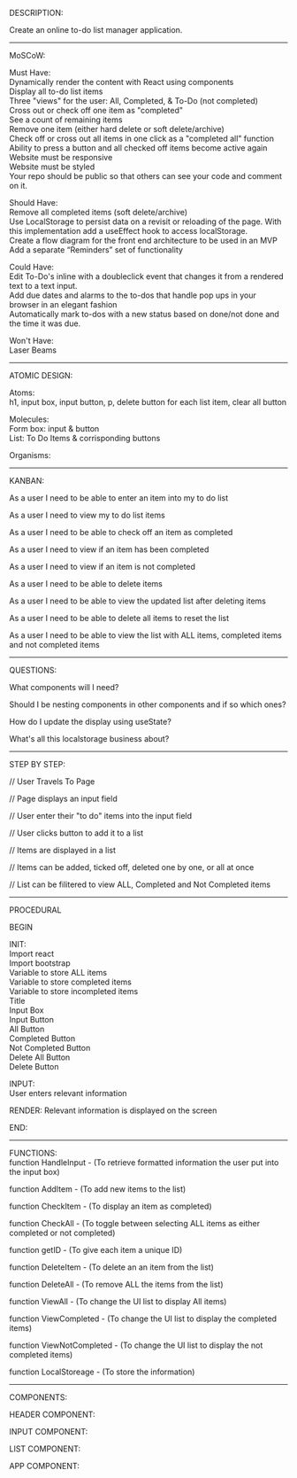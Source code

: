 DESCRIPTION: <br>

Create an online to-do list manager application.<br>

------------------------------------------------
MoSCoW:<br>

Must Have: <br>
Dynamically render the content with React using components<br>
Display all to-do list items<br>
Three "views" for the user: All, Completed, & To-Do (not completed)<br>
Cross out or check off one item as "completed"<br>
See a count of remaining items<br>
Remove one item (either hard delete or soft delete/archive)<br>
Check off or cross out all items in one click as a "completed all" function<br>
Ability to press a button and all checked off items become active again<br>
Website must be responsive<br>
Website must be styled<br>
Your repo should be public so that others can see your code and comment on it.<br>

Should Have: <br>
Remove all completed items (soft delete/archive)<br>
Use LocalStorage to persist data on a revisit or reloading of the page. With this implementation add a useEffect hook to access localStorage.<br>
Create a flow diagram for the front end architecture to be used in an MVP<br>
Add a separate “Reminders” set of functionality<br>

Could Have: <br>
Edit To-Do's inline with a doubleclick event that changes it from a rendered text to a text input.<br>
Add due dates and alarms to the to-dos that handle pop ups in your browser in an elegant fashion<br>
Automatically mark to-dos with a new status based on done/not done and the time it was due.<br>

Won't Have:<br>
Laser Beams<br>

------------------------------------------------
ATOMIC DESIGN: <br>

Atoms: <br>
h1, input box, input button, p, delete button for each list item, clear all button<br>

Molecules: <br>
Form box: input & button<br>
List: To Do Items & corrisponding buttons <br>

Organisms: <br>

------------------------------------------------
KANBAN:<br>

As a user I need to be able to enter an item into my to do list<br>

As a user I need to view my to do list items<br>

As a user I need to be able to check off an item as completed<br>

As a user I need to view if an item has been completed<br>

As a user I need to view if an item is not completed<br>

As a user I need to be able to delete items <br>

As a user I need to be able to view the updated list after deleting items <br>

As a user I need to be able to delete all items to reset the list <br>

As a user I need to be able to view the list with ALL items, completed items and not completed items<br>

------------------------------------------------
QUESTIONS: <br>

What components will I need? <br>

Should I be nesting components in other components and if so which ones? <br>

How do I update the display using useState?<br>

What's all this localstorage business about? <br>

------------------------------------------------
STEP BY STEP: <br>

// User Travels To Page<br>

// Page displays an input field <br>

// User enter their "to do" items into the input field <br>

// User clicks button to add it to a list<br>

// Items are displayed in a list<br>

// Items can be added, ticked off, deleted one by one, or all at once<br>

// List can be filitered to view ALL, Completed and Not Completed items<br>

------------------------------------------------
PROCEDURAL <br>

BEGIN<br>

INIT: <br>
Import react <br>
Import bootstrap <br>
Variable to store ALL items <br>
Variable to store completed items<br>
Variable to store incompleted items <br>
Title<br>
Input Box<br>
Input Button <br>
All Button <br>
Completed Button <br>
Not Completed Button <br>
Delete All Button <br>
Delete Button <br>

INPUT: <br>
User enters relevant information <br>

RENDER: Relevant information is displayed on the screen <br>

END: <br>

------------------------------------------------
FUNCTIONS:<br>
function HandleInput - (To retrieve formatted information the user put into the input box) <br>

function AddItem - (To add new items to the list)<br>

function CheckItem - (To display an item as completed) <br>

function CheckAll - (To toggle between selecting ALL items as either completed or not completed) <br>

function getID - (To give each item a unique ID)<br>

function DeleteItem - (To delete an an item from the list)<br>

function DeleteAll - (To remove ALL the items from the list)<br>

function ViewAll - (To change the UI list to display All items) <br>

function ViewCompleted - (To change the UI list to display the completed items) <br>

function ViewNotCompleted - (To change the UI list to display the not completed items) <br>

function LocalStoreage - (To store the information)<br>

------------------------------------------------
COMPONENTS: <br>

HEADER COMPONENT:<br>

INPUT COMPONENT: <br>

LIST COMPONENT:<br>

APP COMPONENT:



